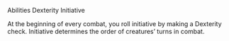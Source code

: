 Abilities
Dexterity
Initiative
        <p>
          At the beginning of every combat, you roll initiative by making a Dexterity check. Initiative determines the order of creatures’ turns in combat.
        </p>